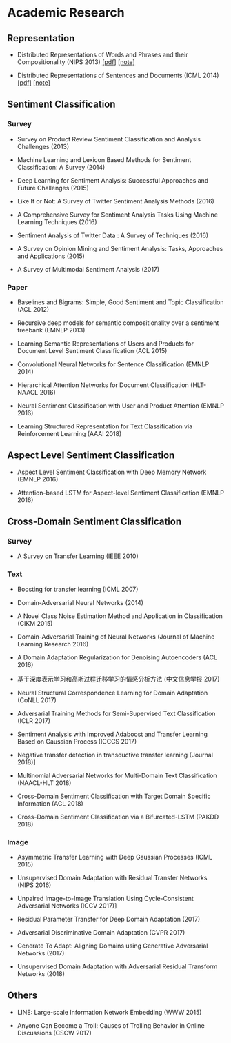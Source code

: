 # Academic Research

## Representation

* Distributed Representations of Words and Phrases and their Compositionality (NIPS 2013) [[pdf]](http://papers.nips.cc/paper/5021-distributed-representations-of-words-and-phrases-and-their-compositionality.pdf) [[note]]()

* Distributed Representations of Sentences and Documents (ICML 2014) [[pdf]]() [[note]]()

## Sentiment Classification

### Survey

* Survey on Product Review Sentiment Classification and Analysis Challenges (2013)

* Machine Learning and Lexicon Based Methods for Sentiment Classification: A Survey (2014)

* Deep Learning for Sentiment Analysis: Successful Approaches and Future Challenges (2015)

* Like It or Not: A Survey of Twitter Sentiment Analysis Methods (2016)

* A Comprehensive Survey for Sentiment Analysis Tasks Using Machine Learning Techniques (2016)

* Sentiment Analysis of Twitter Data : A Survey of Techniques (2016)

* A Survey on Opinion Mining and Sentiment Analysis: Tasks, Approaches and Applications (2015)

* A Survey of Multimodal Sentiment Analysis (2017)

### Paper

* Baselines and Bigrams: Simple, Good Sentiment and Topic Classification (ACL 2012)

* Recursive deep models for semantic compositionality over a sentiment treebank (EMNLP 2013)

* Learning Semantic Representations of Users and Products for Document Level Sentiment Classification (ACL 2015)

* Convolutional Neural Networks for Sentence Classification (EMNLP 2014)

* Hierarchical Attention Networks for Document Classification (HLT-NAACL 2016)

* Neural Sentiment Classification with User and Product Attention (EMNLP 2016)

* Learning Structured Representation for Text Classification via Reinforcement Learning (AAAI 2018)

## Aspect Level Sentiment Classification

* Aspect Level Sentiment Classification with Deep Memory Network (EMNLP 2016)

* Attention-based LSTM for Aspect-level Sentiment Classification (EMNLP 2016)

## Cross-Domain Sentiment Classification

### Survey

* A Survey on Transfer Learning (IEEE 2010)

### Text

* Boosting for transfer learning (ICML 2007)

* Domain-Adversarial Neural Networks (2014)

* A Novel Class Noise Estimation Method and Application in Classification (CIKM 2015)

* Domain-Adversarial Training of Neural Networks (Journal of Machine Learning Research 2016)

* A Domain Adaptation Regularization for Denoising Autoencoders (ACL 2016)

* 基于深度表示学习和高斯过程迁移学习的情感分析方法 (中文信息学报 2017)

* Neural Structural Correspondence Learning for Domain Adaptation (CoNLL 2017)

* Adversarial Training Methods for Semi-Supervised Text Classification (ICLR 2017)

* Sentiment Analysis with Improved Adaboost and Transfer Learning Based on Gaussian Process (ICCCS 2017)

* Negative transfer detection in transductive transfer learning (Journal 2018)]

* Multinomial Adversarial Networks for Multi-Domain Text Classification (NAACL-HLT 2018)

* Cross-Domain Sentiment Classification with Target Domain Specific Information (ACL 2018)

* Cross-Domain Sentiment Classification via a Bifurcated-LSTM (PAKDD 2018)

### Image

* Asymmetric Transfer Learning with Deep Gaussian Processes (ICML 2015)

* Unsupervised Domain Adaptation with Residual Transfer Networks (NIPS 2016)

* Unpaired Image-to-Image Translation Using Cycle-Consistent Adversarial Networks (ICCV 2017)]

* Residual Parameter Transfer for Deep Domain Adaptation (2017)

* Adversarial Discriminative Domain Adaptation (CVPR 2017)

* Generate To Adapt: Aligning Domains using Generative Adversarial Networks (2017)

* Unsupervised Domain Adaptation with Adversarial Residual Transform Networks (2018)

## Others

* LINE: Large-scale Information Network Embedding (WWW 2015) 

* Anyone Can Become a Troll: Causes of Trolling Behavior in Online Discussions (CSCW 2017)
